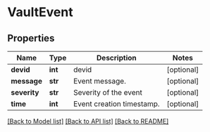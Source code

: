 # VaultEvent

## Properties
Name | Type | Description | Notes
------------ | ------------- | ------------- | -------------
**devid** | **int** | devid | [optional] 
**message** | **str** | Event message. | [optional] 
**severity** | **str** | Severity of the event | [optional] 
**time** | **int** | Event creation timestamp. | [optional] 

[[Back to Model list]](../README.md#documentation-for-models) [[Back to API list]](../README.md#documentation-for-api-endpoints) [[Back to README]](../README.md)


